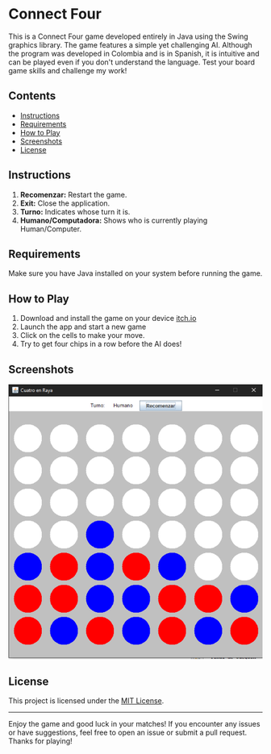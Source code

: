# Connect Four

This is a Connect Four game developed entirely in Java using the Swing graphics library. The game features a simple yet challenging AI. Although the program was developed in Colombia and is in Spanish, it is intuitive and can be played even if you don't understand the language. Test your board game skills and challenge my work!

## Contents

- [Instructions](#instructions)
- [Requirements](#requirements)
- [How to Play](#how-to-play)
- [Screenshots](#screenshots)
- [License](#license)

## Instructions

1. **Recomenzar:** Restart the game.
2. **Exit:** Close the application.
3. **Turno:** Indicates whose turn it is.
4. **Humano/Computadora:** Shows who is currently playing Human/Computer.

## Requirements

Make sure you have Java installed on your system before running the game.

## How to Play

1. Download and install the game on your device [itch.io](https://tradocks.itch.io/connect-4)
2. Launch the app and start a new game
3. Click on the cells to make your move.
4. Try to get four chips in a row before the AI does!

## Screenshots

![Screenshot](https://github.com/Juanpalai/Porfolio/blob/main/images/connect4.png)


## License

This project is licensed under the [MIT License](LICENSE).

---

Enjoy the game and good luck in your matches! If you encounter any issues or have suggestions, feel free to open an issue or submit a pull request. Thanks for playing!
